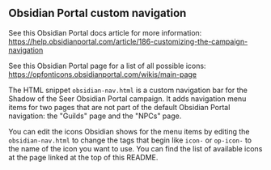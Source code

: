 ## Obsidian Portal custom navigation

See this Obsidian Portal docs article for more information:
https://help.obsidianportal.com/article/186-customizing-the-campaign-navigation

See this Obsidian Portal page for a list of all possible icons:
https://opfonticons.obsidianportal.com/wikis/main-page

The HTML snippet `obsidian-nav.html` is a custom navigation bar for the Shadow of the Seer
Obsidian Portal campaign. It adds navigation menu items for two pages that are not part of
the default Obsidian Portal navigation: the "Guilds" page and the "NPCs" page.

You can edit the icons Obsidian shows for the menu items by editing the
`obsidian-nav.html` to change the tags that begin like `icon-` or `op-icon-` to the name
of the icon you want to use. You can find the list of available icons at the page linked
at the top of this README.